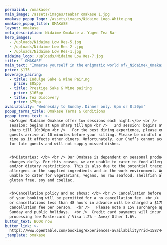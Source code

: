 ```yaml
---
permalink: /omakase/
main_image: /assets/images/teabar omakase 1.jpg
omakase_popup_logo: /assets/images/Nidaime Logo-White.png
omakase_popup_title: OMAKASE
layout: omakase
meta_description: Nidaime Omakase at Yugen Tea Bar
hero_images:
  - /uploads/Nidaime Low Res-5.jpg
  - /uploads/Nidaime Low Res-2-.jpg
  - /uploads/Nidaime Low Res-1.jpg
nidaime_logo: /uploads/Nidaime Low Res-7.jpg
title: ' OMAKASE'
main_text: "Immerse yourself in the enigmatic world of\_Nidaime\_Omakase.\nOur talented Chefs\_and Sommeliers have curated a refined multi-course menu,\nthat goes beyond the ordinary.\n\nHosted at\_Yūgen\_Tea Bar,\_this intimate 8 seater Chef-to-Guest experience\_serves as\_an\_incubator for experimental\_ideas, shining a light on the best seasonal produce\_to captivate your senses in a\_laid-back\_and entertaining space.\n\nOur\_ever-evolving\_beverage menus\_will\_include small release, rare & one-off pairings\_of high-quality\_\nSake, Tea & Whisky’s\_to complement the food on offer.\n"
price: $175
beverage_pairing:
  - title: Indulge Sake & Wine Pairing
    price: $85pp
  - title: Prestige Sake & Wine pairing
    price: $165pp
  - title: Tea Discovery
    price: $75pp
availability: 'Wednesday to Sunday. Dinner only. 6pm or 8:30pm'
popup_terms_title: Omakase Terms & Conditions
popup_terms_text: >-
  <b>Yugen Nidaime Omakase offer two sessions each night:</b> <br />   1st
  session: begins at 6pm sharp till 8pm <br />   2nd session: begins at 8.30pm
  sharp till 10:30pm <br />   For the best dining experience, please ensure all
  guests arrive at 10 minutes before your sitting. Please be mindful of dining
  time as it affects other diners. Unfortunately, our Chef’s cannot accommodate
  for late guests and will not supply missed dishes.


  <b>Dietaries: </b> <br /> Our Omakase is dependent on seasonal produce and
  changes daily. For this reason, we are unable to cater to food allergies
  and/or dietary restrictions. This is also due to the potential traces of
  allergens in the supplied ingredients and in the work environment. We are
  unable to cater for vegetarians, vegans, no raw seafood, shellfish allergies,
  gluten free, soy and coeliac.


  <b>Cancellation policy and no shows: </b> <br /> Cancellation before 48 hours
  of your booking will be permitted for a no cancellation fee. <br />   No shows
  or cancellations less than 48 hours in advance will be charged a $175
  cancellation fee per person.  <br />   Please note a 15% surcharge apply on
  Sunday and public holidays.  <br />  Credit card payments will incur a
  processing fee Mastercard / Visa 1.2% - Amex/ Other 1.6%.
button_text: BOOK now
button_link: >-
  https://www.opentable.com/booking/experiences-availability?rid=158744&restref=158744&experienceId=191894&utm_source=external&utm_medium=referral&utm_campaign=shared
_template: omakase
---
```


